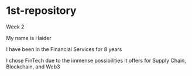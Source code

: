 # 1st-repository
Week 2

My name is Haider

I have been in the Financial Services for 8 years

I chose FinTech due to the immense possibilities it offers for Supply Chain, Blockchain, and Web3
